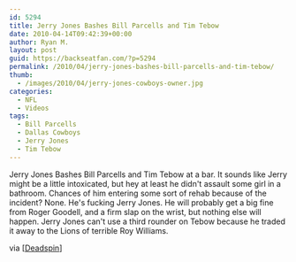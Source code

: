 ```yaml
---
id: 5294
title: Jerry Jones Bashes Bill Parcells and Tim Tebow
date: 2010-04-14T09:42:39+00:00
author: Ryan M.
layout: post
guid: https://backseatfan.com/?p=5294
permalink: /2010/04/jerry-jones-bashes-bill-parcells-and-tim-tebow/
thumb:
  - /images/2010/04/jerry-jones-cowboys-owner.jpg
categories:
  - NFL
  - Videos
tags:
  - Bill Parcells
  - Dallas Cowboys
  - Jerry Jones
  - Tim Tebow
---
```


<div class="entry">
  <p>
  </p>

  <p>
    Jerry Jones Bashes Bill Parcells and Tim Tebow at a bar. It sounds like Jerry might be a little intoxicated, but hey at least he didn't assault some girl in a bathroom. Chances of him entering some sort of rehab because of the incident? None. He's fucking Jerry Jones. He will probably get a big fine from Roger Goodell, and a firm slap on the wrist, but nothing else will happen. Jerry Jones can't use a third rounder on Tebow because he traded it away to the Lions of terrible Roy Williams.
  </p>

  <p>
    via [<a href="https://www.deadspin.com">Deadspin</a>]
  </p>
</div>
